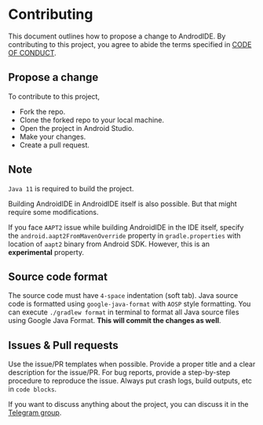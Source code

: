 # Contributing
This document outlines how to propose a change to AndrodIDE. By contributing to this project, you agree to abide the terms specified in [CODE OF CONDUCT](./CODE_OF_CONDUCT.md).

## Propose a change
To contribute to this project,
- Fork the repo.
- Clone the forked repo to your local machine.
- Open the project in Android Studio.
- Make your changes.
- Create a pull request.

## Note
`Java 11` is required to build the project. 

Building AndroidIDE in AndroidIDE itself is also possible. But that might require some modifications.

If you face `AAPT2` issue while building AndroidIDE in the IDE itself, specify the `android.aapt2FromMavenOverride` property in `gradle.properties` with location of `aapt2` binary from Android SDK. However, this is an **experimental** property.

## Source code format
The source code must have `4-space` indentation (soft tab).
Java source code is formatted using `google-java-format` with `AOSP` style formatting.
You can execute `./gradlew format` in terminal to format all Java source files using Google Java Format.
**This will commit the changes as well**.

## Issues & Pull requests
Use the issue/PR templates when possible. Provide a proper title and a clear description for the issue/PR. For bug reports, provide a step-by-step procedure to reproduce the issue. Always put crash logs, build outputs, etc in `code blocks`.

If you want to discuss anything about the project, you can discuss it in the [Telegram group](https://t.me/androidide_discussions).